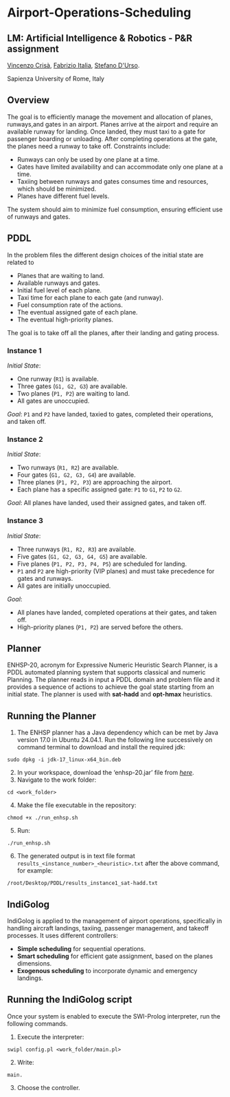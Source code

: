 # Airport-Operations-Scheduling

## LM: Artificial Intelligence & Robotics - P&R assignment 
[Vincenzo Crisà](https://github.com/crisa11), [Fabrizio Italia](https://github.com/fabrizio-18), [Stefano D'Urso](https://github.com/stefa350).

Sapienza University of Rome, Italy

## Overview

The goal is to efficiently manage the movement and allocation of planes, runways,and gates in an airport. Planes arrive at the airport and require an available runway for landing. Once landed, they must taxi to a gate for passenger boarding or unloading. After completing operations at the gate, the planes need a runway to take off. Constraints include:
* Runways can only be used by one plane at a time.
* Gates have limited availability and can accommodate only one plane at a time.
* Taxiing between runways and gates consumes time and resources, which should be minimized.
* Planes have different fuel levels.

The system should aim to minimize fuel consumption, ensuring efficient use of runways
and gates.

## PDDL

In the problem files the different design choices of the initial state are related to 
* Planes that are waiting to land.
* Available runways and gates.
* Initial fuel level of each plane.
* Taxi time for each plane to each gate (and runway).
* Fuel consumption rate of the actions.
* The eventual assigned gate of each plane.
* The eventual high-priority planes.

The goal is to take off all the planes, after their landing and gating process.

### Instance 1
*Initial State*:
* One runway (```R1```) is available.
* Three gates (```G1, G2, G3```) are available.
* Two planes (```P1, P2```) are waiting to land.
* All gates are unoccupied.

*Goal*: ```P1``` and ```P2``` have landed, taxied to gates, completed their operations, and taken
off.

### Instance 2
*Initial State*:
* Two runways (```R1, R2```) are available.
* Four gates (```G1, G2, G3, G4```) are available.
* Three planes (```P1, P2, P3```) are approaching the airport.
* Each plane has a specific assigned gate: ```P1``` to ```G1```, ```P2``` to ```G2```.

*Goal*: All planes have landed, used their assigned gates, and taken off.

### Instance 3
*Initial State*:
* Three runways (```R1, R2, R3```) are available.
* Five gates (```G1, G2, G3, G4, G5```) are available.
* Five planes (```P1, P2, P3, P4, P5```) are scheduled for landing.
* ```P1``` and ```P2``` are high-priority (VIP planes) and must take precedence for gates and runways.
* All gates are initially unoccupied.

*Goal*:
* All planes have landed, completed operations at their gates, and taken off.
* High-priority planes (```P1, P2```) are served before the others.

## Planner
ENHSP-20, acronym for Expressive Numeric Heuristic Search Planner, is a PDDL automated planning system that supports classical and numeric Planning. The planner reads in input a PDDL domain and problem file and it provides a sequence of actions to achieve the goal state starting from an initial state.
The planner is used with **sat-hadd** and **opt-hmax** heuristics.

## Running the Planner

1. The ENHSP planner has a Java dependency which can be met by Java version 17.0 in Ubuntu 24.04.1. Run the following line successively on command terminal to download and install the required jdk:
```
sudo dpkg -i jdk-17_linux-x64_bin.deb
```
2. In your workspace, download the ‘enhsp-20.jar’ file from _[here](https://sites.google.com/view/enhsp/)_.
3. Navigate to the work folder:
```
cd <work_folder>
```
4. Make the file executable in the repository:
```
chmod +x ./run_enhsp.sh
```
5. Run:
```
./run_enhsp.sh
```
6. The generated output is in text file format ```results_<instance_number>_<heuristic>.txt``` after the above command, for example:
```
/root/Desktop/PDDL/results_instance1_sat-hadd.txt
```

## IndiGolog
IndiGolog is applied to the management of airport operations, specifically in handling aircraft landings, taxiing, passenger management, and takeoff processes.
It uses different controllers:
* **Simple scheduling** for sequential operations.
* **Smart scheduling** for efficient gate assignment, based on the planes dimensions.
* **Exogenous scheduling** to incorporate dynamic and emergency landings.

## Running the IndiGolog script
Once your system is enabled to execute the SWI-Prolog interpreter, run the following commands.
1. Execute the interpreter:
```
swipl config.pl <work_folder/main.pl>
```
2. Write:
```
main.
```
3. Choose the controller.

